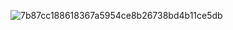 ![7b87cc188618367a5954ce8b26738bd4b11ce5db](/Users/apple/Desktop/7b87cc188618367a5954ce8b26738bd4b11ce5db.jpg)![]()
